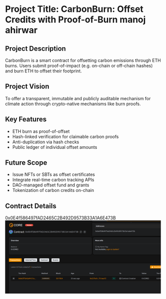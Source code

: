 # Project Title: CarbonBurn: Offset Credits with Proof-of-Burn manoj ahirwar  
   
## Project Description          
  
CarbonBurn is a smart contract for offsetting carbon emissions through ETH burns. Users submit proof-of-impact (e.g. on-chain or off-chain hashes) and burn ETH to offset their footprint.
    
## Project Vision       
 
To offer a transparent, immutable and publicly auditable mechanism for climate action through crypto-native mechanisms like burn proofs.

## Key Features            
    

- ETH burn as proof-of-offset
- Hash-linked verification for claimable carbon proofs
- Anti-duplication via hash checks
- Public ledger of individual offset amounts

## Future Scope

- Issue NFTs or SBTs as offset certificates
- Integrate real-time carbon tracking APIs
- DAO-managed offset fund and grants
- Tokenization of carbon credits on-chain

## Contract Details 
0x0E4f586497fAD2465C2B492D9573B33A1A6E473B     
![alt text](image.png)   
